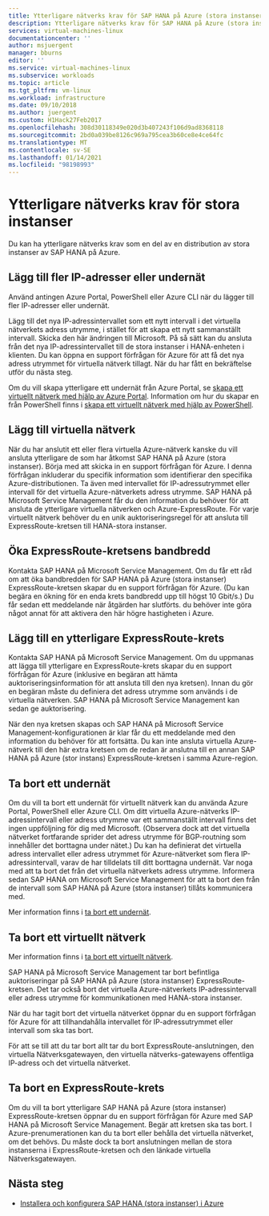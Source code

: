 ```yaml
---
title: Ytterligare nätverks krav för SAP HANA på Azure (stora instanser) | Microsoft Docs
description: Ytterligare nätverks krav för SAP HANA på Azure (stora instanser).
services: virtual-machines-linux
documentationcenter: ''
author: msjuergent
manager: bburns
editor: ''
ms.service: virtual-machines-linux
ms.subservice: workloads
ms.topic: article
ms.tgt_pltfrm: vm-linux
ms.workload: infrastructure
ms.date: 09/10/2018
ms.author: juergent
ms.custom: H1Hack27Feb2017
ms.openlocfilehash: 308d30118349e020d3b407243f106d9ad8368118
ms.sourcegitcommit: 2bd0a039be8126c969a795cea3b60ce8e4ce64fc
ms.translationtype: MT
ms.contentlocale: sv-SE
ms.lasthandoff: 01/14/2021
ms.locfileid: "98198993"
---
```

# <a name="additional-network-requirements-for-large-instances"></a>Ytterligare nätverks krav för stora instanser

Du kan ha ytterligare nätverks krav som en del av en distribution av stora instanser av SAP HANA på Azure.

## <a name="add-more-ip-addresses-or-subnets"></a>Lägg till fler IP-adresser eller undernät

Använd antingen Azure Portal, PowerShell eller Azure CLI när du lägger till fler IP-adresser eller undernät.

Lägg till det nya IP-adressintervallet som ett nytt intervall i det virtuella nätverkets adress utrymme, i stället för att skapa ett nytt sammanställt intervall. Skicka den här ändringen till Microsoft. På så sätt kan du ansluta från det nya IP-adressintervallet till de stora instanser i HANA-enheten i klienten. Du kan öppna en support förfrågan för Azure för att få det nya adress utrymmet för virtuella nätverk tillagt. När du har fått en bekräftelse utför du nästa steg.

Om du vill skapa ytterligare ett undernät från Azure Portal, se [skapa ett virtuellt nätverk med hjälp av Azure Portal](../../../virtual-network/manage-virtual-network.md#create-a-virtual-network). Information om hur du skapar en från PowerShell finns i [skapa ett virtuellt nätverk med hjälp av PowerShell](../../../virtual-network/manage-virtual-network.md#create-a-virtual-network).

## <a name="add-virtual-networks"></a>Lägg till virtuella nätverk

När du har anslutit ett eller flera virtuella Azure-nätverk kanske du vill ansluta ytterligare de som har åtkomst SAP HANA på Azure (stora instanser). Börja med att skicka in en support förfrågan för Azure. I denna förfrågan inkluderar du specifik information som identifierar den specifika Azure-distributionen. Ta även med intervallet för IP-adressutrymmet eller intervall för det virtuella Azure-nätverkets adress utrymme. SAP HANA på Microsoft Service Management får du den information du behöver för att ansluta de ytterligare virtuella nätverken och Azure-ExpressRoute. För varje virtuellt nätverk behöver du en unik auktoriseringsregel för att ansluta till ExpressRoute-kretsen till HANA-stora instanser.

## <a name="increase-expressroute-circuit-bandwidth"></a>Öka ExpressRoute-kretsens bandbredd

Kontakta SAP HANA på Microsoft Service Management. Om du får ett råd om att öka bandbredden för SAP HANA på Azure (stora instanser) ExpressRoute-kretsen skapar du en support förfrågan för Azure. (Du kan begära en ökning för en enda krets bandbredd upp till högst 10 Gbit/s.) Du får sedan ett meddelande när åtgärden har slutförts. du behöver inte göra något annat för att aktivera den här högre hastigheten i Azure.

## <a name="add-an-additional-expressroute-circuit"></a>Lägg till en ytterligare ExpressRoute-krets

Kontakta SAP HANA på Microsoft Service Management. Om du uppmanas att lägga till ytterligare en ExpressRoute-krets skapar du en support förfrågan för Azure (inklusive en begäran att hämta auktoriseringsinformation för att ansluta till den nya kretsen). Innan du gör en begäran måste du definiera det adress utrymme som används i de virtuella nätverken. SAP HANA på Microsoft Service Management kan sedan ge auktorisering.

När den nya kretsen skapas och SAP HANA på Microsoft Service Management-konfigurationen är klar får du ett meddelande med den information du behöver för att fortsätta. Du kan inte ansluta virtuella Azure-nätverk till den här extra kretsen om de redan är anslutna till en annan SAP HANA på Azure (stor instans) ExpressRoute-kretsen i samma Azure-region.

## <a name="delete-a-subnet"></a>Ta bort ett undernät

Om du vill ta bort ett undernät för virtuellt nätverk kan du använda Azure Portal, PowerShell eller Azure CLI. Om ditt virtuella Azure-nätverks IP-adressintervall eller adress utrymme var ett sammanställt intervall finns det ingen uppföljning för dig med Microsoft. (Observera dock att det virtuella nätverket fortfarande sprider det adress utrymme för BGP-routning som innehåller det borttagna under nätet.) Du kan ha definierat det virtuella adress intervallet eller adress utrymmet för Azure-nätverket som flera IP-adressintervall, varav de har tilldelats till ditt borttagna undernät. Var noga med att ta bort det från det virtuella nätverkets adress utrymme. Informera sedan SAP HANA om Microsoft Service Management för att ta bort den från de intervall som SAP HANA på Azure (stora instanser) tillåts kommunicera med.

Mer information finns i [ta bort ett undernät](../../../virtual-network/virtual-network-manage-subnet.md#delete-a-subnet).

## <a name="delete-a-virtual-network"></a>Ta bort ett virtuellt nätverk

Mer information finns i [ta bort ett virtuellt nätverk](../../../virtual-network/manage-virtual-network.md#delete-a-virtual-network).

SAP HANA på Microsoft Service Management tar bort befintliga auktoriseringar på SAP HANA på Azure (stora instanser) ExpressRoute-kretsen. Det tar också bort det virtuella Azure-nätverkets IP-adressintervall eller adress utrymme för kommunikationen med HANA-stora instanser.

När du har tagit bort det virtuella nätverket öppnar du en support förfrågan för Azure för att tillhandahålla intervallet för IP-adressutrymmet eller intervall som ska tas bort.

För att se till att du tar bort allt tar du bort ExpressRoute-anslutningen, den virtuella Nätverksgatewayen, den virtuella nätverks-gatewayens offentliga IP-adress och det virtuella nätverket.

## <a name="delete-an-expressroute-circuit"></a>Ta bort en ExpressRoute-krets

Om du vill ta bort ytterligare SAP HANA på Azure (stora instanser) ExpressRoute-kretsen öppnar du en support förfrågan för Azure med SAP HANA på Microsoft Service Management. Begär att kretsen ska tas bort. I Azure-prenumerationen kan du ta bort eller behålla det virtuella nätverket, om det behövs. Du måste dock ta bort anslutningen mellan de stora instanserna i ExpressRoute-kretsen och den länkade virtuella Nätverksgatewayen.

## <a name="next-steps"></a>Nästa steg

- [Installera och konfigurera SAP HANA (stora instanser) i Azure](hana-installation.md)
